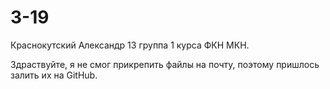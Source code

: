 # 3-19


Краснокутский Александр 13 группа 1 курса ФКН МКН.


Здраствуйте, я не смог прикрепить файлы на почту, поэтому пришлось залить их на GitHub.
